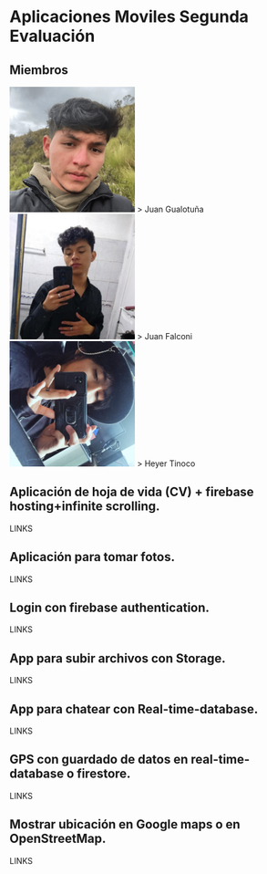 # Aplicaciones Moviles Segunda Evaluación

## Miembros

<img src="Imagenes Compas/102696740.png" alt="Juan Gualotuña" width="220">
> Juan Gualotuña
<img src="Imagenes Compas/119060037.jpg" alt="Juan Falconi" width="220">
> Juan Falconi
<img src="Imagenes Compas/Imagen de WhatsApp 2024-06-09 a las 18.47.24_59dbbdf9.jpg" alt="Heyer Tinoco" width="220" alignment="center">
> Heyer Tinoco

## Aplicación de hoja de vida (CV) + firebase hosting+infinite scrolling.

LINKS


## Aplicación para tomar fotos.

LINKS


## Login con firebase authentication.

LINKS

## App para subir archivos con Storage.

LINKS

## App para chatear con Real-time-database.

LINKS

## GPS con guardado de datos en real-time-database o firestore.

LINKS

## Mostrar ubicación en Google maps o en OpenStreetMap.

LINKS
